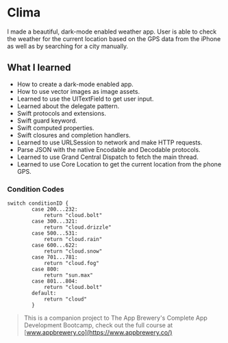 
#  Clima

I made a beautiful, dark-mode enabled weather app. User is able to check the weather for the current location based on the GPS data from the iPhone as well as by searching for a city manually. 

## What I learned

* How to create a dark-mode enabled app.
* How to use vector images as image assets.
* Learned to use the UITextField to get user input. 
* Learned about the delegate pattern.
* Swift protocols and extensions. 
* Swift guard keyword. 
* Swift computed properties.
* Swift closures and completion handlers.
* Learned to use URLSession to network and make HTTP requests.
* Parse JSON with the native Encodable and Decodable protocols. 
* Learned to use Grand Central Dispatch to fetch the main thread.
* Learned to use Core Location to get the current location from the phone GPS. 

### Condition Codes
```
switch conditionID {
        case 200...232:
            return "cloud.bolt"
        case 300...321:
            return "cloud.drizzle"
        case 500...531:
            return "cloud.rain"
        case 600...622:
            return "cloud.snow"
        case 701...781:
            return "cloud.fog"
        case 800:
            return "sun.max"
        case 801...804:
            return "cloud.bolt"
        default:
            return "cloud"
        }
```

>This is a companion project to The App Brewery's Complete App Development Bootcamp, check out the full course at [www.appbrewery.co](https://www.appbrewery.co/)

